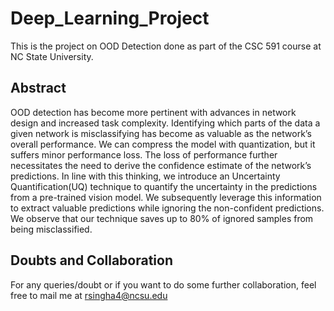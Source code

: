 # Deep_Learning_Project
This is the project on OOD Detection done as part of the CSC 591 course at NC State University.

## Abstract
OOD detection has become more pertinent with advances in network design and increased task complexity. Identifying which parts of the data a given network is misclassifying has become as valuable as the network’s overall performance. We can compress the model with quantization, but it suffers minor performance loss. The loss of performance further necessitates the need to derive the confidence estimate of the network’s predictions. In line with this thinking, we introduce an Uncertainty Quantification(UQ) technique to quantify the uncertainty in the predictions from a pre-trained vision model. We subsequently leverage this information to extract valuable predictions while ignoring the non-confident predictions. We observe that our technique saves up to 80% of ignored samples from being misclassified.

## Doubts and Collaboration
For any queries/doubt or if you want to do some further collaboration, feel free to mail me at rsingha4@ncsu.edu
